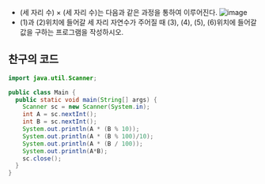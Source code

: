 - (세 자리 수) × (세 자리 수)는 다음과 같은 과정을 통하여 이루어진다.
![image](https://user-images.githubusercontent.com/68311318/123270392-da2af580-d53a-11eb-8913-dcabe1d73e85.png)
- (1)과 (2)위치에 들어갈 세 자리 자연수가 주어질 때 (3), (4), (5), (6)위치에 들어갈 값을 구하는 프로그램을 작성하시오.

## 찬구의 코드

```java
import java.util.Scanner;

public class Main {
  public static void main(String[] args) {
    Scanner sc = new Scanner(System.in);
    int A = sc.nextInt();
    int B = sc.nextInt();
    System.out.println(A * (B % 10));
    System.out.println(A * (B % 100)/10);
    System.out.println(A * (B / 100));
    System.out.println(A*B);
    sc.close();
  }
}
```
